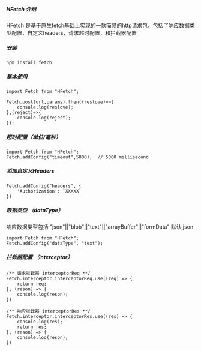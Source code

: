 ##### HFetch 介绍

HFetch 是基于原生fetch基础上实现的一款简易的http请求包，包括了响应数据类型配置，自定义headers，请求超时配置，和拦截器配置

##### 安装

```
npm install fetch
```

##### 基本使用

```
import Fetch from "HFetch";

Fetch.post(url,params).then((reslove)=>{
    console.log(reslove);
},(reject)=>{
    console.log(reject);
});

```

##### 超时配置（单位/毫秒）

```
import Fetch from "HFetch";
Fetch.addConfig("timeout",5000);  // 5000 millisecond
```

##### 添加自定义Headers

```
Fetch.addConfig("headers", {
    'Authorization': `XXXXX`
})
```

##### 数据类型 （dataType）

响应数据类型包括  "json"||"blob"||"text"||"arrayBuffer"||"formData"  默认 json

```
import Fetch from "HFetch";
Fetch.addConfig("dataType", "text");
```

##### 拦截器配置 （interceptor）

```
/** 请求拦截器 interceptorReq **/
Fetch.interceptor.interceptorReq.use((req) => {
    return req;
}, (reson) => {
    console.log(reson);
})

/** 响应拦截器 interceptorRes **/
Fetch.interceptor.interceptorRes.use((res) => {
    console.log(res);
    return res;
}, (reson) => {
    console.log(reson);
})
```

